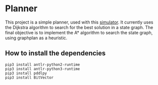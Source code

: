# Planner

This project is a simple planner, used with this [simulator](https://github.com/LoicGoulefert/Simulateur-robot-lego).
It currently uses the Dijkstra algorithm to search for the best solution in a state graph.
The final objective is to implement the A* algorithm to search the state graph, using graphplan as a heuristic.

## How to install the dependencies

```
pip3 install antlr-python2-runtime
pip3 install antlr-python3-runtime
pip3 install pddlpy
pip3 install BitVector
```


